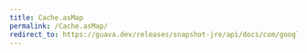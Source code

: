 ```yaml
---
title: Cache.asMap
permalink: /Cache.asMap/
redirect_to: https://guava.dev/releases/snapshot-jre/api/docs/com/google/common/cache/Cache.html#asMap--
---
```

